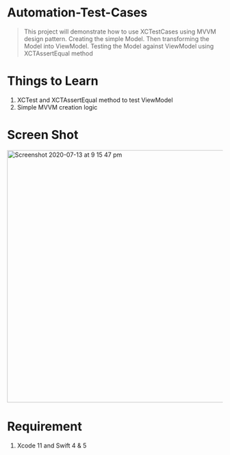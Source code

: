 # Automation-Test-Cases

> This project will demonstrate how to use XCTestCases using MVVM design pattern.
> Creating the simple Model.
> Then transforming the Model into ViewModel.
> Testing the Model against ViewModel using XCTAssertEqual method

# Things to Learn
1. XCTest and XCTAssertEqual method to test ViewModel
2. Simple MVVM creation logic


# Screen Shot

<img width="590" alt="Screenshot 2020-07-13 at 9 15 47 pm" src="https://user-images.githubusercontent.com/59496278/87369996-da132f00-c54f-11ea-8ee5-0be456d7dd65.png">


# Requirement 
1. Xcode 11 and Swift 4 & 5
